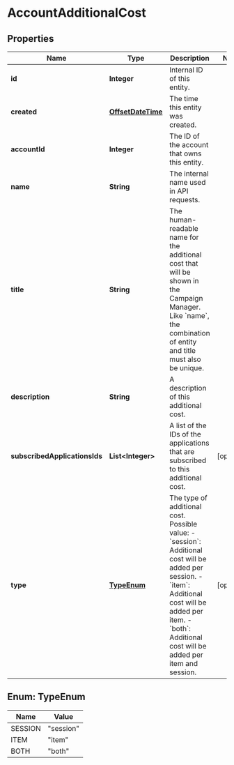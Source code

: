 

# AccountAdditionalCost

## Properties

Name | Type | Description | Notes
------------ | ------------- | ------------- | -------------
**id** | **Integer** | Internal ID of this entity. | 
**created** | [**OffsetDateTime**](OffsetDateTime.md) | The time this entity was created. | 
**accountId** | **Integer** | The ID of the account that owns this entity. | 
**name** | **String** | The internal name used in API requests. | 
**title** | **String** | The human-readable name for the additional cost that will be shown in the Campaign Manager. Like &#x60;name&#x60;, the combination of entity and title must also be unique. | 
**description** | **String** | A description of this additional cost. | 
**subscribedApplicationsIds** | **List&lt;Integer&gt;** | A list of the IDs of the applications that are subscribed to this additional cost. |  [optional]
**type** | [**TypeEnum**](#TypeEnum) | The type of additional cost. Possible value: - &#x60;session&#x60;: Additional cost will be added per session. - &#x60;item&#x60;: Additional cost will be added per item. - &#x60;both&#x60;: Additional cost will be added per item and session.  |  [optional]



## Enum: TypeEnum

Name | Value
---- | -----
SESSION | &quot;session&quot;
ITEM | &quot;item&quot;
BOTH | &quot;both&quot;



